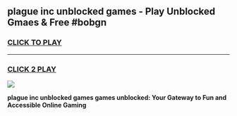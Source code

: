 
## plague inc unblocked games - Play Unblocked Gmaes & Free #bobgn
<h3>
<a href="https://news.freeplayer.one?title=plague_inc_unblocked_games&ref=03M">CLICK TO PLAY</a></h3>
<hr>

<h3>
<a href="https://news.freeplayer.one?title=plague_inc_unblocked_games&ref=03M">CLICK 2 PLAY</a>
  
</h3>

<a href="https://news.freeplayer.one?title=plague_inc_unblocked_games&ref=03M"><img src="https://clearcache.store/games.png"></a>


**plague inc unblocked games games unblocked: Your Gateway to Fun and Accessible Online Gaming**
